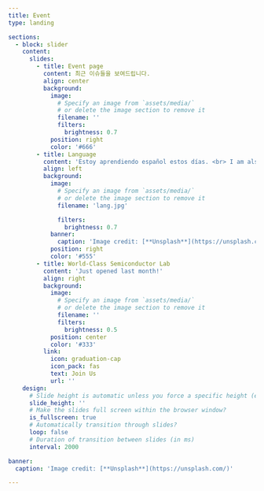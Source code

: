```yaml
---
title: Event
type: landing

sections:
  - block: slider
    content:
      slides:
        - title: Event page
          content: 최근 이슈들을 보여드립니다.
          align: center
          background:
            image:
              # Specify an image from `assets/media/`
              # or delete the image section to remove it
              filename: ''
              filters:
                brightness: 0.7
            position: right
            color: '#666'
        - title: Language
          content: 'Estoy aprendiendo español estos días. <br> I am also studying English. <br> Of course, Java.'
          align: left
          background:
            image:
              # Specify an image from `assets/media/`
              # or delete the image section to remove it
              filename: 'lang.jpg'

              filters:
                brightness: 0.7
            banner:
              caption: 'Image credit: [**Unsplash**](https://unsplash.com/)'
            position: right
            color: '#555'
        - title: World-Class Semiconductor Lab
          content: 'Just opened last month!'
          align: right
          background:
            image:
              # Specify an image from `assets/media/`
              # or delete the image section to remove it
              filename: ''
              filters:
                brightness: 0.5
            position: center
            color: '#333'
          link:
            icon: graduation-cap
            icon_pack: fas
            text: Join Us
            url: ''
    design:
      # Slide height is automatic unless you force a specific height (e.g. '400px')
      slide_height: ''
      # Make the slides full screen within the browser window?
      is_fullscreen: true
      # Automatically transition through slides?
      loop: false
      # Duration of transition between slides (in ms)
      interval: 2000

banner:
  caption: 'Image credit: [**Unsplash**](https://unsplash.com/)'

---
```

